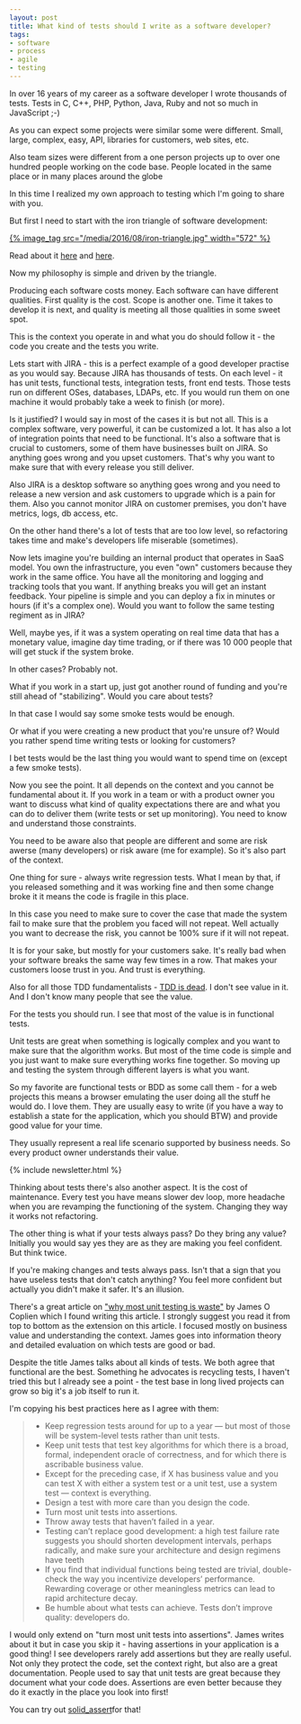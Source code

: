 ```yaml
---
layout: post
title: What kind of tests should I write as a software developer?
tags:
- software
- process
- agile
- testing
---
```

In over 16 years of my career as a software developer I wrote thousands of tests. Tests in C, C++, PHP, Python, Java, Ruby and not so much in JavaScript ;-)

As you can expect some projects were similar some were different. Small, large, complex, easy, API, libraries for customers, web sites, etc.

Also team sizes were different from a one person projects up to over one hundred people working on the code base. People located in the same place or in many places around the globe

In this time I realized my own approach to testing which I'm going to share with you.

But first I need to start with the iron triangle of software development:

[{% image_tag src="/media/2016/08/iron-triangle.jpg" width="572" %}](http://www.ambysoft.com/essays/brokenTriangle.html)

Read about it [here](http://www.brighthubpm.com/agile/50212-the-agile-triangle-value-quality-and-constraints/#imgn_0) and [here](https://www.projectsmart.co.uk/project-management-scope-triangle.php).

Now my philosophy is simple and driven by the triangle.

Producing each software costs money.  Each software can have different qualities. First quality is the cost. Scope is another one. Time it takes to develop it is next, and quality is meeting all those qualities in some sweet spot.

This is the context you operate in and what you do should follow it - the code you create and the tests you write.

Lets start with JIRA - this is a perfect example of a good developer practise as you would say. Because JIRA has thousands of tests. On each level - it has unit tests, functional tests, integration tests, front end tests. Those tests run on different OSes, databases, LDAPs, etc. If you would run them on one machine it would probably take a week to finish (or more).

Is it justified? I would say in most of the cases it is but not all. This is a complex software, very powerful, it can be customized a lot. It has also a lot of integration points that need to be functional. It's also a software that is crucial to customers, some of them have businesses built on JIRA. So anything goes wrong and you upset customers. That's why you want to make sure that with every release you still deliver.

Also JIRA is a desktop software so anything goes wrong and you need to release a new version and ask customers to upgrade which is a pain for them. Also you cannot monitor JIRA on customer premises, you don't have metrics, logs, db access, etc.

On the other hand there's a lot of tests that are too low level, so refactoring takes time and make's developers life miserable (sometimes).

Now lets imagine you're building an internal product that operates in SaaS model. You own the infrastructure, you even "own" customers because they work in the same office. You have all the monitoring and logging and tracking tools that you want. If anything breaks you will get an instant feedback. Your pipeline is simple and you can deploy a fix in minutes or hours (if it's a complex one). Would you want to follow the same testing regiment as in JIRA?

Well, maybe yes, if it was a system operating on real time data that has a monetary value, imagine day time trading, or if there was 10 000 people that will get stuck if the system broke.

In other cases? Probably not.

What if you work in a start up, just got another round of funding and you're still ahead of "stabilizing". Would you care about tests?

In that case I would say some smoke tests would be enough.

Or what if you were creating a new product that you're unsure of? Would you rather spend time writing tests or looking for customers?

I bet tests would be the last thing you would want to spend time on (except a few smoke tests).

Now you see the point. It all depends on the context and you cannot be fundamental about it. If you work in a team or with a product owner you want to discuss what kind of quality expectations there are and what you can do to deliver them (write tests or set up monitoring). You need to know and understand those constraints.

You need to be aware also that people are different and some are risk awerse (many developers) or risk aware (me for example). So it's also part of the context.

One thing for sure - always write regression tests. What I mean by that, if you released something and it was working fine and then some change broke it it means the code is fragile in this place.

In this case you need to make sure to cover the case that made the system fail to make sure that the problem you faced will not repeat. Well actually you want to decrease the risk, you cannot be 100% sure if it will not repeat.

It is for your sake, but mostly for your customers sake. It's really bad when your software breaks the same way few times in a row. That makes your customers loose trust in you. And trust is everything.

Also for all those TDD fundamentalists - [TDD is dead](http://david.heinemeierhansson.com/2014/tdd-is-dead-long-live-testing.html). I don't see value in it. And I don't know many people that see the value.

For the tests you should run. I see that most of the value is in functional tests. 

Unit tests are great when something is logically complex and you want to make sure that the algorithm works. But most of the time code is simple and you just want to make sure everything works fine together. So moving up and testing the system through different layers is what you want.

So my favorite are functional tests or BDD as some call them - for a web projects this means a browser emulating the user doing all the stuff he would do. I love them. They are usually easy to write (if you have a way to establish a state for the application, which you should BTW) and provide good value for your time.

They usually represent a real life scenario supported by business needs. So every product owner understands their value.

{% include newsletter.html %}

Thinking about tests there's also another aspect. It is the cost of maintenance. Every test you have means slower dev loop, more headache when you are revamping the functioning of the system. Changing they way it works not refactoring.

The other thing is what if your tests always pass? Do they bring any value? Initially you would say yes they are as they are making you feel confident. But think twice.

If you're making changes and tests always pass. Isn't that a sign that you have useless tests that don't catch anything? You feel more confident but actually you didn't make it safer. It's an illusion.

There's a great article on ["why most unit testing is waste"](http://rbcs-us.com/documents/Why-Most-Unit-Testing-is-Waste.pdf) by James O Coplien which I found writing this article. I strongly suggest you read it from top to bottom as the extension on this article. I focused mostly on business value and understanding the context. James goes into information theory and detailed evaluation on which tests are good or bad.

Despite the title James talks about all kinds of tests. We both agree that functional are the best. Something he advocates is recycling tests, I haven't tried this but I already see a point - the test base in long lived projects can grow so big it's a job itself to run it.

I'm copying his best practices here as I agree with them:


> * Keep regression tests around for up to a year — but most of those will be system-level tests rather than unit tests.
> * Keep unit tests that test key algorithms for which there is a broad, formal, independent oracle of correctness, and for which there is ascribable business value.
> * Except for the preceding case, if X has business value and you can test X with either a system test or a unit test, use a system
test — context is everything.
> * Design a test with more care than you design the code.
> * Turn most unit tests into assertions.
> * Throw away tests that haven’t failed in a year.
> * Testing can’t replace good development: a high test failure
rate suggests you should shorten development intervals, perhaps radically, and make sure your architecture and design regimens have teeth
> * If you find that individual functions being tested are trivial, double-check the way you incentivize developers’ performance. Rewarding coverage or other meaningless metrics can lead to rapid architecture decay.
> * Be humble about what tests can achieve. Tests don’t improve quality: developers do.

I would only extend on "turn most unit tests into assertions". James writes about it but in case you skip it - having assertions in your application is a good thing! I see developers rarely add assertions but they are really useful. Not only they protect the code, set the context right, but also are a great documentation. People used to say that unit tests are great because they document what your code does. Assertions are even better because they do it exactly in the place you look into first!

You can try out [solid_assert](https://github.com/jorgemanrubia/solid_assert)for that!